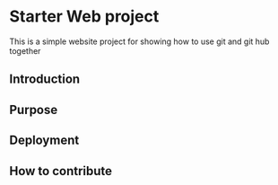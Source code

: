# Starter Web project

This is a simple website project for showing how to use git and git hub together 

## Introduction

## Purpose

## Deployment

## How to contribute